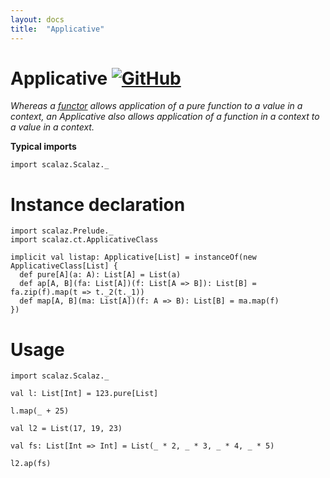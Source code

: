 ```yaml
---
layout: docs
title:  "Applicative"
---
```


# Applicative [![GitHub](../img/github.png)](https://github.com/scalaz/scalaz/blob/series/8.0.x/base/shared/src/main/scala/scalaz/ct/applicative.scala)

*Whereas a [functor](./Functor.html) allows application of a pure function to a value in a context, an Applicative also allows application of a function in a context to a value in a context.*

**Typical imports**

```tut:silent
import scalaz.Scalaz._
```

# Instance declaration

```tut
import scalaz.Prelude._
import scalaz.ct.ApplicativeClass

implicit val listap: Applicative[List] = instanceOf(new ApplicativeClass[List] {
  def pure[A](a: A): List[A] = List(a)
  def ap[A, B](fa: List[A])(f: List[A => B]): List[B] = fa.zip(f).map(t => t._2(t._1))
  def map[A, B](ma: List[A])(f: A => B): List[B] = ma.map(f)
})
```

# Usage

```tut:reset
import scalaz.Scalaz._

val l: List[Int] = 123.pure[List]

l.map(_ + 25)

val l2 = List(17, 19, 23)

val fs: List[Int => Int] = List(_ * 2, _ * 3, _ * 4, _ * 5)

l2.ap(fs)
```
